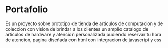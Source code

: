 # Portafolio

Es un proyecto sobre prototipo de tienda de articulos de computacion 
y de coleccion con vision de brindar a los clientes un amplio catalogo de articulos de hardware y atencion personalizada pudiendo reservar tu hora de atencion,
pagina diseñada con html con integracion de javascript y css
